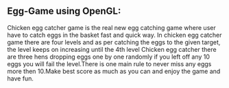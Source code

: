 Egg-Game using OpenGL:
---------------------
Chicken egg catcher game is the real new egg catching game where user have to catch eggs in the basket fast and quick way. In chicken egg catcher game there are four levels and as per catching the eggs to the given target, the level keeps on increasing until the 4th level Chicken egg catcher there are three hens dropping eggs one by one randomly if you left off any 10 eggs you will fail the level.There is one main rule to never miss any eggs more then 10.Make best score as much as you can and enjoy the game and have fun.
<br/>
